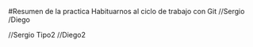 #Resumen de la practica
Habituarnos al ciclo de trabajo con Git
//Sergio
/Diego

//Sergio Tipo2
//Diego2
